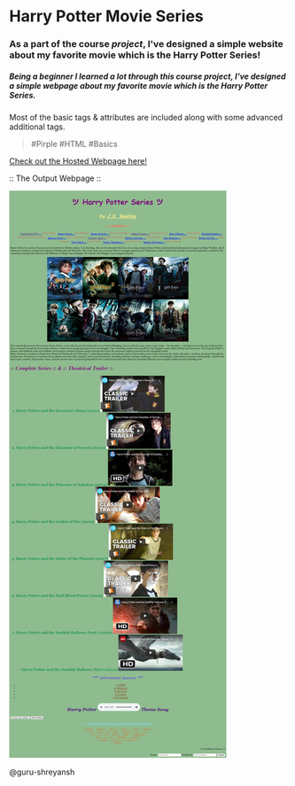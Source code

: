 # **Harry Potter Movie Series**
### As a part of the course *project*, I've designed a simple website about my favorite movie which is the Harry Potter Series!
##### Being a beginner I learned a lot through this course project, I've designed a simple webpage about my favorite movie which is the **Harry Potter Series**.
Most of the basic tags & attributes are included along with some advanced additional tags.
> #Pirple #HTML #Basics

[Check out the Hosted Webpage here!](https://harrypotter.htmlsave.net/)

:: The Output Webpage ::

![Harry Potter](https://github.com/guru-shreyansh/PIRPLE-Frontend-Fundamental-Projects/blob/master/Project%231/Project%20%231%23%20Output.jpg)

@guru-shreyansh
